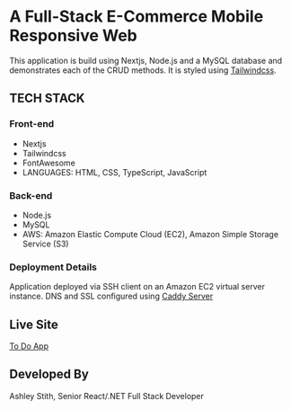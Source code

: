 # A Full-Stack E-Commerce Mobile Responsive Web
This application is build using Nextjs, Node.js and a MySQL database and demonstrates each of the CRUD methods.  It is styled using [Tailwindcss](http://tailwindcss.com). 

## TECH STACK

### Front-end
- Nextjs
- Tailwindcss
- FontAwesome
- LANGUAGES: HTML, CSS, TypeScript, JavaScript

### Back-end
- Node.js
- MySQL
- AWS: Amazon Elastic Compute Cloud (EC2), Amazon Simple Storage Service (S3)

### Deployment Details
Application deployed via SSH client on an Amazon EC2 virtual server instance. DNS and SSL configured using [Caddy Server](http://https://caddyserver.com/)

## Live Site
[To Do App](https://todoapp-nextjs.atozionwebdesign.com)

## Developed By
Ashley Stith, Senior React/.NET Full Stack Developer
